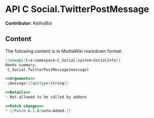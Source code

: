 # API C Social.TwitterPostMessage

**Contributor:** KethoBot

## Content

The following content is in MediaWiki markdown format:

```mediawiki
{{wowapi|t=a|namespace=C_Social|system=SocialInfo}}
Needs summary.
 C_Social.TwitterPostMessage(message)

==Arguments==
:;message:{{apitype|string}}

==Details==
* Not allowed to be called by addons

==Patch changes==
* {{Patch 6.1.0|note=Added.}}
```